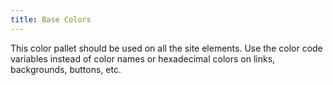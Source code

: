 ```yaml
---
title: Base Colors
---
```

This color pallet should be used on all the site elements. Use the color code variables instead of color names or hexadecimal colors on links, backgrounds, buttons, etc.